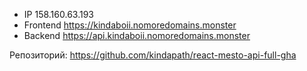 - IP 158.160.63.193
- Frontend https://kindaboii.nomoredomains.monster
- Backend https://api.kindaboii.nomoredomains.monster

Репозиторий: https://github.com/kindapath/react-mesto-api-full-gha